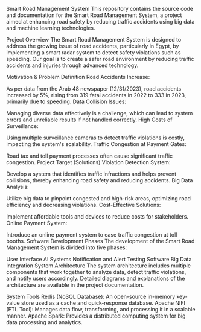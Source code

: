 Smart Road Management System
This repository contains the source code and documentation for the Smart Road Management System, a project aimed at enhancing road safety by reducing traffic accidents using big data and machine learning technologies.

Project Overview
The Smart Road Management System is designed to address the growing issue of road accidents, particularly in Egypt, by implementing a smart radar system to detect safety violations such as speeding. Our goal is to create a safer road environment by reducing traffic accidents and injuries through advanced technology.

Motivation & Problem Definition
Road Accidents Increase:

As per data from the Arab 48 newspaper (12/31/2023), road accidents increased by 5%, rising from 319 fatal accidents in 2022 to 333 in 2023, primarily due to speeding.
Data Collision Issues:

Managing diverse data effectively is a challenge, which can lead to system errors and unreliable results if not handled correctly.
High Costs of Surveillance:

Using multiple surveillance cameras to detect traffic violations is costly, impacting the system's scalability.
Traffic Congestion at Payment Gates:

Road tax and toll payment processes often cause significant traffic congestion.
Project Target (Solutions)
Violation Detection System:

Develop a system that identifies traffic infractions and helps prevent collisions, thereby enhancing road safety and reducing accidents.
Big Data Analysis:

Utilize big data to pinpoint congested and high-risk areas, optimizing road efficiency and decreasing violations.
Cost-Effective Solutions:

Implement affordable tools and devices to reduce costs for stakeholders.
Online Payment System:

Introduce an online payment system to ease traffic congestion at toll booths.
Software Development Phases
The development of the Smart Road Management System is divided into five phases:

User Interface
AI Systems
Notification and Alert
Testing Software
Big Data Integration
System Architecture
The system architecture includes multiple components that work together to analyze data, detect traffic violations, and notify users accordingly. Detailed diagrams and explanations of the architecture are available in the project documentation.

System Tools
Redis (NoSQL Database): An open-source in-memory key-value store used as a cache and quick-response database.
Apache NIFI (ETL Tool): Manages data flow, transforming, and processing it in a scalable manner.
Apache Spark: Provides a distributed computing system for big data processing and analytics.
